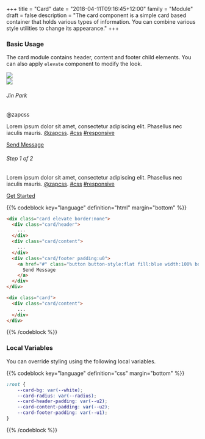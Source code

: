 +++
title = "Card"
date = "2018-04-11T09:16:45+12:00"
family = "Module"
draft = false
description = "The card component is a simple card based container that holds various types of information. You can combine various style utilities to change its appearance."
+++

### Basic Usage

The card module contains header, content and footer child elements. You can also apply `elevate` component to modify the look.

<div class="row row-gutter:2 margin-bottom:u4 margin-top:10">
  <div class="column:12 column@sm:6">
    <div class="card elevate border:none margin-bottom:6">
      <div class="card/header padding:u0">
        <img src="https://i.imgur.com/Ig4qpjc.jpg" class="media">
      </div>
      <div class="card/content border-bottom">
        <div class="flag flag-gutter:1 margin-bottom:6">
          <div class="flag/item">
            <img src="https://pbs.twimg.com/profile_images/803356024690216960/CH3i813s_400x400.jpg" class="media border-radius:round media-size:2 fill:primary">
          </div>
          <div class="flag/item">
            <div>
              <h6 class="margin:0 font-weight:bold color:black font-height:0">Jin Park</h6>
              <span class="font-size:tiny font-height:0">@zapcss</span>
            </div>
          </div>
        </div>
        <p>
          Lorem ipsum dolor sit amet, consectetur adipiscing elit. Phasellus nec iaculis mauris. <a href="#">@zapcss</a>. <a href="#">#css</a> <a href="#">#responsive</a>
        </p>
      </div>
      <div class="card/footer padding:u0">
        <a href="#" class="button button-size:4 button-style:flat fill:blue width:100% border-radius:sharp border-radius-bottom">
          Send Message
        </a>
      </div>
    </div>
  </div>
  <div class="column:12 column@sm:6">
    <div class="card border-style:radius margin-bottom:6">
      <div class="card/content">
        <h6 class="font font-weight:bold margin-bottom:6">Step 1 of 2</h6>
        <p>Lorem ipsum dolor sit amet, consectetur adipiscing elit. Phasellus nec iaculis mauris. <a href="#">@zapcss</a>. <a href="#">#css</a> <a href="#">#responsive</a></p>
        <a href="#" class="button button-size:3 button-grow:1 fill:blue elevate font-weight:medium">
          Get Started
        </a>
      </div>
    </div>
  </div>
</div>

{{% codeblock key="language" definition="html" margin="bottom" %}}
```html
<div class="card elevate border:none">
  <div class="card/header">
    ...
  </div>
  <div class="card/content">
    ...
  </div>
  <div class="card/footer padding:u0">
    <a href="#" class="button button-style:flat fill:blue width:100% border-radius:sharp border-radius-bottom">
      Send Message
    </a>
  </div>
</div>

<div class="card">
  <div class="card/content">
    ...
  </div>
</div>
```
{{% /codeblock %}}

### Local Variables

You can override styling using the following local variables.

{{% codeblock key="language" definition="css" margin="bottom" %}}
```css
:root {
	--card-bg: var(--white);
	--card-radius: var(--radius);
	--card-header-padding: var(--u2);
	--card-content-padding: var(--u2);
	--card-footer-padding: var(--u1);
}
```
{{% /codeblock %}}
